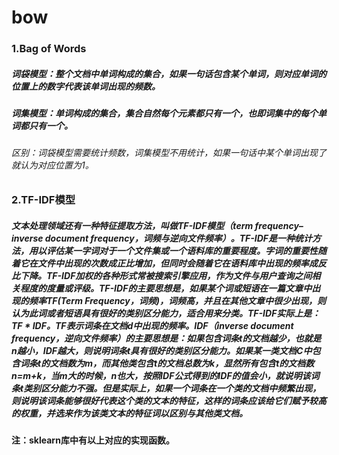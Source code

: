 # bow
### 1.Bag of Words
##### 词袋模型：整个文档中单词构成的集合，如果一句话包含某个单词，则对应单词的位置上的数字代表该单词出现的频数。
##### 词集模型：单词构成的集合，集合自然每个元素都只有一个，也即词集中的每个单词都只有一个。
###### 区别：词袋模型需要统计频数，词集模型不用统计，如果一句话中某个单词出现了就认为对应位置为1。

### 2.TF-IDF模型
##### 文本处理领域还有一种特征提取方法，叫做TF-IDF模型（term frequency–inverse document frequency，词频与逆向文件频率）。TF-IDF是一种统计方法，用以评估某一字词对于一个文件集或一个语料库的重要程度。字词的重要性随着它在文件中出现的次数成正比增加，但同时会随着它在语料库中出现的频率成反比下降。TF-IDF加权的各种形式常被搜索引擎应用，作为文件与用户查询之间相关程度的度量或评级。TF-IDF的主要思想是，如果某个词或短语在一篇文章中出现的频率TF(Term Frequency，词频)，词频高，并且在其他文章中很少出现，则认为此词或者短语具有很好的类别区分能力，适合用来分类。TF-IDF实际上是：TF * IDF。TF表示词条在文档d中出现的频率。IDF（inverse document frequency，逆向文件频率）的主要思想是：如果包含词条t的文档越少，也就是n越小，IDF越大，则说明词条t具有很好的类别区分能力。如果某一类文档C中包含词条t的文档数为m，而其他类包含t的文档总数为k，显然所有包含t的文档数n=m+k，当m大的时候，n也大，按照IDF公式得到的IDF的值会小，就说明该词条t类别区分能力不强。但是实际上，如果一个词条在一个类的文档中频繁出现，则说明该词条能够很好代表这个类的文本的特征，这样的词条应该给它们赋予较高的权重，并选来作为该类文本的特征词以区别与其他类文档。

#### 注：sklearn库中有以上对应的实现函数。
